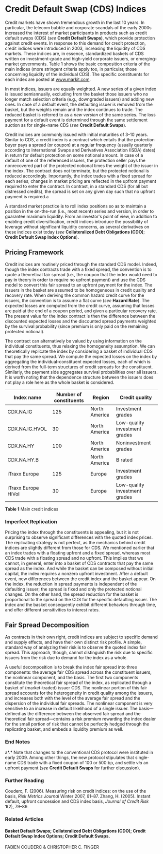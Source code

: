 # **Credit Default Swap (CDS) Indices**

Credit markets have shown tremendous growth in the last 10 years. In particular, the telecom bubble and corporate scandals of the early 2000s increased the interest of market participants in products such as credit default swaps (CDS) (*see* **Credit Default Swaps**), which provide protection against credit events. In response to this demand for credit protection, credit indices were introduced in 2003, increasing the liquidity of CDS markets. These indices are, in essence, standardized baskets of CDS written on investment-grade and high-yield corporate issuers, or emerging-market governments. Table 1 shows the basic composition criteria of the main indices (more stringent criteria apply too, in particular, those concerning liquidity of the individual CDS). The specific constituents for each index are posted at www.markit.com.

In most indices, issuers are equally weighted. A new series of a given index is issued semiannually, excluding from the basket those issuers who no longer match selection criteria (e.g., downgraded issuers) and adding new ones. In case of a default event, the defaulting issuer is removed from the basket, but the weights remain and the index continues to trade. The reduced basket is referred to as a *new version* of the same series. The loss payment for a default event is determined through the same settlement auction as for single-name CDS (*see* **Credit Default Swaps**).

Credit indices are commonly issued with initial maturities of 3–10 years. Similar to CDS, a credit index is a contract which entails that the protection buyer pays a spread (or coupon) at a regular frequency (usually quarterly according to International Swaps and Derivatives Association (ISDA) dates) in return for default protection on some notional amount. In case of a default of one of the referenced issuers, the protection seller pays the nonrecovered part of the protected notional times the weight of the issuer in the index. The contract does not terminate, but the protected notional is reduced accordingly. Importantly, the index trades with a fixed spread for each series; changes in market pricing are reflected in the upfront payment required to enter the contract. In contrast, in a standard CDS (for all but distressed credits), the spread is set on any given day such that no upfront payment is required.a

A standard market practice is to roll index positions so as to maintain a position in the on-the-run (i.e., most recent) series and version, in order to guarantee maximum liquidity. From an investor's point of view, in addition to enabling credit diversification, credit indices introduce the possibility of leverage without significant liquidity concerns, as several derivatives on these indices exist today (*see* **Collateralized Debt Obligations (CDO)**; **Credit Default Swap Index Options**).

## **Pricing Framework**

Credit indices are routinely priced through the standard CDS model. Indeed, though the index contracts trade with a fixed spread, the convention is to quote a theoretical fair spread (i.e., the coupon that the index would need to pay in theory in order to require no upfront payment) and use the CDS model to convert this fair spread to an upfront payment for the index. The issuers in the basket are assumed to be homogeneous in credit quality and recovery rate. When deriving the common hazard credit curve for the issuers, the convention is to assume a flat curve (*see* **Hazard Rate**). The expected losses are computed from the credit curve, assuming that losses are paid at the end of a coupon period, and given a particular recovery rate. The present value for the index contract is then the difference between the discounted expected losses and the discounted spread payments weighted by the survival probability (since premium is only paid on the remaining protected notional).

The contract can alternatively be valued by using information on the individual constituents, thus relaxing the homogeneity assumption. We can theoretically replicate the index by considering a basket of individual CDS that pay the same spread. We compute the expected losses on the index by aggregating the individual-constituent expected losses, each of which is derived from the full-term structures of credit spreads for the constituent. Similarly, the payment side aggregates survival probabilities over all issuers. It is worth noting that the dependence structure between the issuers does not play a role here as the whole basket is considered.

| Index name          | Number of constituents | Region        | Credit quality                |
|---------------------|------------------------|---------------|-------------------------------|
| CDX.NA.IG           | 125                    | North America | Investment grades             |
| CDX.NA.IG.HVOL      | 30                     | North America | Low-quality investment grades |
| CDX.NA.HY           | 100                    | North America | Noninvestment grades          |
| CDX.NA.HY.B         |                        | North America | B rated                       |
| iTraxx Europe       | 125                    | Europe        | Investment grades             |
| iTraxx Europe HiVol | 30                     | Europe        | Low-quality investment grades |

**Table 1** Main credit indices

### **Imperfect Replication**

Pricing the index through the constituents is appealing, but it is not surprising to observe significant differences with the quoted index prices. The replicating strategy is not perfect, as the mechanics behind credit indices are slightly different from those for CDS. We mentioned earlier that an index trades with a floating upfront and a fixed spread, whereas most CDS trade with a floating spread and no upfront. This implies that we cannot, in general, enter into a basket of CDS contracts that pay the same spread as the index. And while the basket can be composed without initial capital, the index requires a nonzero upfront investment. After a default event, new differences between the credit index and the basket appear. On the index, the reduction in spread payments is independent of the defaulting issuer; the spread is fixed and only the protected notional changes. On the other hand, the spread reduction for the basket is proportional to the spread on the CDS for the specific defaulting issuer. The index and the basket consequently exhibit different behaviors through time, and offer different sensitivities to interest rates.

## **Fair Spread Decomposition**

As contracts in their own right, credit indices are subject to specific demand and supply effects, and have their own distinct risk profile. A simple, standard way of analyzing their risk is to observe the quoted index fair spread. This approach, though, cannot distinguish the risk due to specific issuers from the risk due to demand for the index as a whole.

A useful decomposition is to break the index fair spread into three components: the average fair CDS spread across the constituent issuers, the nonlinear component, and the basis. The first two components constitute the theoretical fair spread of the index, as replicated through a basket of (market-traded) issuer CDS. The nonlinear portion of this fair spread accounts for the heterogeneity in credit quality among the issuers, and increases both with the level of the average fair spread and the dispersion of the individual fair spreads. The nonlinear component is very sensitive to an increase in default likelihood of a single issuer. The basis—defined as the difference between the observed fair spread and the theoretical fair spread—contains a risk premium rewarding the index dealer for the small portion of risk that cannot be perfectly hedged through the replicating basket, and embeds a liquidity premium as well.

### **End Notes**

a*.* Note that changes to the conventional CDS protocol were instituted in early 2009. Among other things, the new protocol stipulates that single-name CDS trade with a fixed coupon of 100 or 500 bp, and settle *via* an upfront payment (*see* **Credit Default Swaps** for further discussion).

### **Further Reading**

Couderc, F. (2006). Measuring risk on credit indices: on the use of the basis, *Risk Metrics Journal* Winter 2007, 61–87. Zhang, H. (2005). Instant default, upfront concession and CDS index basis, *Journal of Credit Risk* **1**(2), 79–89.

### **Related Articles**

#### **Basket Default Swaps**; **Collateralized Debt Obligations (CDO)**; **Credit Default Swap Index Options**; **Credit Default Swaps**.

FABIEN COUDERC & CHRISTOPHER C. FINGER